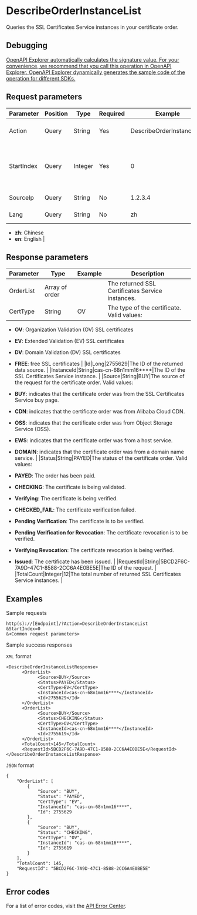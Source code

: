 # DescribeOrderInstanceList

Queries the SSL Certificates Service instances in your certificate order.

## Debugging

[OpenAPI Explorer automatically calculates the signature value. For your convenience, we recommend that you call this operation in OpenAPI Explorer. OpenAPI Explorer dynamically generates the sample code of the operation for different SDKs.](https://api.aliyun.com/#product=cas&api=DescribeOrderInstanceList&type=RPC&version=2018-07-13)

## Request parameters

|Parameter|Position|Type|Required|Example|Description|
|---------|--------|----|--------|-------|-----------|
|Action|Query|String|Yes|DescribeOrderInstanceList|The operation that you want to perform. Set the value to **DescribeOrderInstanceList**. |
|StartIndex|Query|Integer|Yes|0|The start index number. The system starts to query the instance information of the certificate order from this index number. Set the value to **0**. |
|SourceIp|Query|String|No|1.2.3.4|The source IP address of the request. |
|Lang|Query|String|No|zh|The language of the request and response. Valid values:

 -   **zh**: Chinese
-   **en**: English |

## Response parameters

|Parameter|Type|Example|Description|
|---------|----|-------|-----------|
|OrderList|Array of order| |The returned SSL Certificates Service instances. |
|CertType|String|OV|The type of the certificate. Valid values:

 -   **OV**: Organization Validation \(OV\) SSL certificates
-   **EV**: Extended Validation \(EV\) SSL certificates
-   **DV**: Domain Validation \(DV\) SSL certificates
-   **FREE**: free SSL certificates |
|Id|Long|2755629|The ID of the returned data source. |
|InstanceId|String|cas-cn-68n1mm16\*\*\*\*|The ID of the SSL Certificates Service instance. |
|Source|String|BUY|The source of the request for the certificate order. Valid values:

 -   **BUY**: indicates that the certificate order was from the SSL Certificates Service buy page.
-   **CDN**: indicates that the certificate order was from Alibaba Cloud CDN.
-   **OSS**: indicates that the certificate order was from Object Storage Service \(OSS\).
-   **EWS**: indicates that the certificate order was from a host service.
-   **DOMAIN**: indicates that the certificate order was from a domain name service. |
|Status|String|PAYED|The status of the certificate order. Valid values:

 -   **PAYED**: The order has been paid.
-   **CHECKING**: The certificate is being validated.
-   **Verifying**: The certificate is being verified.
-   **CHECKED\_FAIL**: The certificate verification failed.
-   **Pending Verification**: The certificate is to be verified.
-   **Pending Verification for Revocation**: The certificate revocation is to be verified.
-   **Verifying Revocation**: The certificate revocation is being verified.
-   **Issued**: The certificate has been issued. |
|RequestId|String|5BCD2F6C-7A9D-47C1-8588-2CC6A4E0BE5E|The ID of the request. |
|TotalCount|Integer|12|The total number of returned SSL Certificates Service instances. |

## Examples

Sample requests

```
http(s)://[Endpoint]/?Action=DescribeOrderInstanceList
&StartIndex=0
&<Common request parameters>
```

Sample success responses

`XML` format

```
<DescribeOrderInstanceListResponse>
	  <OrderList>
		    <Source>BUY</Source>
		    <Status>PAYED</Status>
		    <CertType>EV</CertType>
		    <InstanceId>cas-cn-68n1mm16****</InstanceId>
		    <Id>2755629</Id>
	  </OrderList>
	  <OrderList>
		    <Source>BUY</Source>
		    <Status>CHECKING</Status>
		    <CertType>OV</CertType>
		    <InstanceId>cas-cn-68n1mm16****</InstanceId>
		    <Id>2755619</Id>
	  </OrderList>
	  <TotalCount>145</TotalCount>
	  <RequestId>5BCD2F6C-7A9D-47C1-8588-2CC6A4E0BE5E</RequestId>
</DescribeOrderInstanceListResponse>
```

`JSON` format

```
{
	"OrderList": [
		{
			"Source": "BUY",
			"Status": "PAYED",
			"CertType": "EV",
			"InstanceId": "cas-cn-68n1mm16****",
			"Id": 2755629
		},
		{
			"Source": "BUY",
			"Status": "CHECKING",
			"CertType": "OV",
			"InstanceId": "cas-cn-68n1mm16****",
			"Id": 2755619
		}
	],
	"TotalCount": 145,
	"RequestId": "5BCD2F6C-7A9D-47C1-8588-2CC6A4E0BE5E"
}
```

## Error codes

For a list of error codes, visit the [API Error Center](https://error-center.alibabacloud.com/status/product/cas).

